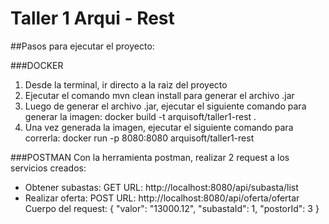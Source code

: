 # Taller 1 Arqui - Rest

##Pasos para ejecutar el proyecto:

###DOCKER
1. Desde la terminal, ir directo a la raiz del proyecto
2. Ejecutar el comando mvn clean install para generar el archivo .jar
3. Luego de generar el archivo .jar, ejecutar el siguiente comando para generar la imagen: docker build -t arquisoft/taller1-rest .
4. Una vez generada la imagen, ejecutar el siguiente comando para correrla: docker run -p 8080:8080 arquisoft/taller1-rest

###POSTMAN
Con la herramienta postman, realizar 2 request a los servicios creados:
   - Obtener subastas:
     GET
     URL: http://localhost:8080/api/subasta/list
   - Realizar oferta:
     POST
     URL: http://localhost:8080/api/oferta/ofertar
     Cuerpo del request:
     {
        "valor": "13000.12",
        "subastaId": 1,
        "postorId": 3
     }
